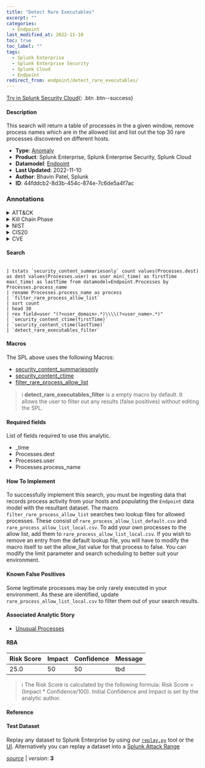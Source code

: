 ```yaml
---
title: "Detect Rare Executables"
excerpt: ""
categories:
  - Endpoint
last_modified_at: 2022-11-10
toc: true
toc_label: ""
tags:
  - Splunk Enterprise
  - Splunk Enterprise Security
  - Splunk Cloud
  - Endpoint
redirect_from: endpoint/detect_rare_executables/
---
```




[Try in Splunk Security Cloud](https://www.splunk.com/en_us/cyber-security.html){: .btn .btn--success}

#### Description

This search will return a table of processes in the a given window, remove process names which are in the allowed list and list out the top 30 rare processes discovered on different hosts.

- **Type**: [Anomaly](https://github.com/splunk/security_content/wiki/Detection-Analytic-Types)
- **Product**: Splunk Enterprise, Splunk Enterprise Security, Splunk Cloud
- **Datamodel**: [Endpoint](https://docs.splunk.com/Documentation/CIM/latest/User/Endpoint)
- **Last Updated**: 2022-11-10
- **Author**: Bhavin Patel, Splunk
- **ID**: 44fddcb2-8d3b-454c-874e-7c6de5a4f7ac

### Annotations
<details>
  <summary>ATT&CK</summary>

<div markdown="1">
</div>
</details>


<details>
  <summary>Kill Chain Phase</summary>

<div markdown="1">



</div>
</details>


<details>
  <summary>NIST</summary>

<div markdown="1">

* DE.AE



</div>
</details>

<details>
  <summary>CIS20</summary>

<div markdown="1">

* CIS 10



</div>
</details>

<details>
  <summary>CVE</summary>

<div markdown="1">


</div>
</details>


#### Search

```

| tstats `security_content_summariesonly` count values(Processes.dest) as dest values(Processes.user) as user min(_time) as firstTime max(_time) as lastTime from datamodel=Endpoint.Processes by Processes.process_name 
| rename Processes.process_name as process 
| `filter_rare_process_allow_list` 
| sort count 
| head 30 
| rex field=user "(?<user_domain>.*)\\\\(?<user_name>.*)" 
| `security_content_ctime(firstTime)` 
| `security_content_ctime(lastTime)` 
| `detect_rare_executables_filter` 
```

#### Macros
The SPL above uses the following Macros:
* [security_content_summariesonly](https://github.com/splunk/security_content/blob/develop/macros/security_content_summariesonly.yml)
* [security_content_ctime](https://github.com/splunk/security_content/blob/develop/macros/security_content_ctime.yml)
* [filter_rare_process_allow_list](https://github.com/splunk/security_content/blob/develop/macros/filter_rare_process_allow_list.yml)

> :information_source:
> **detect_rare_executables_filter** is a empty macro by default. It allows the user to filter out any results (false positives) without editing the SPL.



#### Required fields
List of fields required to use this analytic.
* _time
* Processes.dest
* Processes.user
* Processes.process_name



#### How To Implement
To successfully implement this search, you must be ingesting data that records process activity from your hosts and populating the `Endpoint` data model with the resultant dataset. The macro `filter_rare_process_allow_list` searches two lookup files for allowed processes.  These consist of `rare_process_allow_list_default.csv` and `rare_process_allow_list_local.csv`. To add your own processes to the allow list, add them to `rare_process_allow_list_local.csv`. If you wish to remove an entry from the default lookup file, you will have to modify the macro itself to set the allow_list value for that process to false. You can modify the limit parameter and search scheduling to better suit your environment.
#### Known False Positives
Some legitimate processes may be only rarely executed in your environment. As these are identified, update `rare_process_allow_list_local.csv` to filter them out of your search results.

#### Associated Analytic Story
* [Unusual Processes](/stories/unusual_processes)




#### RBA

| Risk Score  | Impact      | Confidence   | Message      |
| ----------- | ----------- |--------------|--------------|
| 25.0 | 50 | 50 | tbd |


> :information_source:
> The Risk Score is calculated by the following formula: Risk Score = (Impact * Confidence/100). Initial Confidence and Impact is set by the analytic author.


#### Reference


#### Test Dataset
Replay any dataset to Splunk Enterprise by using our [`replay.py`](https://github.com/splunk/attack_data#using-replaypy) tool or the [UI](https://github.com/splunk/attack_data#using-ui).
Alternatively you can replay a dataset into a [Splunk Attack Range](https://github.com/splunk/attack_range#replay-dumps-into-attack-range-splunk-server)




[*source*](https://github.com/splunk/security_content/tree/develop/detections/endpoint/detect_rare_executables.yml) \| *version*: **3**